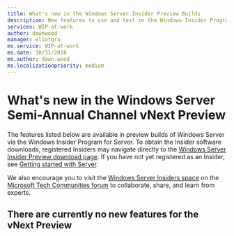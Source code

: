```yaml
---
title: What's new in the Windows Server Insider Preview Builds
description: New features to use and test in the Windows Insider Program for Server 2019 Preview Builds
services: WIP-at-work
author: dawnwood
manager: eliotgra
ms.service: WIP-at-work
ms.date: 10/31/2018
ms.author: dawn.wood
ms.localizationpriority: medium
---
```


# What's new in the Windows Server Semi-Annual Channel vNext Preview 

The features listed below are available in preview builds of Windows Server via the Windows Insider Program for Server. To obtain the Insider software downloads, registered Insiders may navigate directly to the [Windows Server Insider Preview download page](https://www.microsoft.com/en-us/software-download/windowsinsiderpreviewserver). If you have not yet registered as an Insider, see [Getting started with Server](https://insider.windows.com/en-us/for-business-getting-started-server/). 


We also encourage you to visit the [Windows Server Insiders space](https://techcommunity.microsoft.com/t5/Windows-Server-Insiders/bd-p/WindowsServerInsiders) on the [Microsoft Tech Communities forum](https://techcommunity.microsoft.com/) to collaborate, share, and learn from experts.

## There are currently no new features for the vNext Preview

